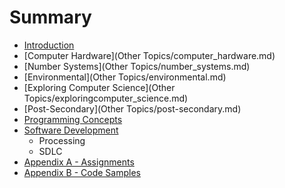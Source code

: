 # Summary

* [Introduction](README.md)
* [Computer Hardware](Other Topics/computer_hardware.md)
* [Number Systems](Other Topics/number_systems.md)
* [Environmental](Other Topics/environmental.md)
* [Exploring Computer Science](Other Topics/exploringcomputer_science.md)
* [Post-Secondary](Other Topics/post-secondary.md)
* [Programming Concepts](programming_concepts.md)
* [Software Development](software_development.md)
   * Processing
   * SDLC
* [Appendix A - Assignments](appendix_a_-_assignments.md)
* [Appendix B - Code Samples](appendix_b_-_code_samples.md)

